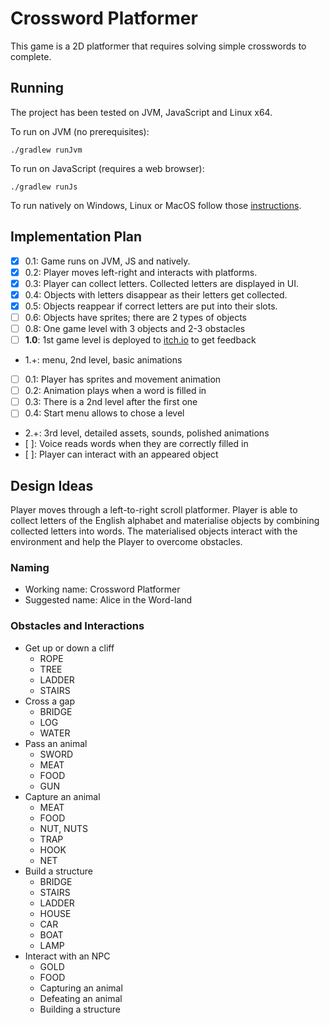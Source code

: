 # Crossword Platformer

This game is a 2D platformer that requires solving simple crosswords to complete.

## Running

The project has been tested on JVM, JavaScript and Linux x64.

To run on JVM (no prerequisites):

    ./gradlew runJvm
   
To run on JavaScript (requires a web browser):

    ./gradlew runJs
    
To run natively on Windows, Linux or MacOS follow those 
[instructions](https://korlibs.soywiz.com/korge/deployment/desktop/).

## Implementation Plan

 - [x] 0.1: Game runs on JVM, JS and natively.
 - [x] 0.2: Player moves left-right and interacts with platforms.
 - [x] 0.3: Player can collect letters. Collected letters are displayed in UI.
 - [x] 0.4: Objects with letters disappear as their letters get collected.
 - [x] 0.5: Objects reappear if correct letters are put into their slots.
 - [ ] 0.6: Objects have sprites; there are 2 types of objects
 - [ ] 0.8: One game level with 3 objects and 2-3 obstacles
 - [ ] **1.0**: 1st game level is deployed to [itch.io](https://itch.io/) to get feedback
 - 1.+: menu, 2nd level, basic animations
 - [ ] 0.1: Player has sprites and movement animation
 - [ ] 0.2: Animation plays when a word is filled in
 - [ ] 0.3: There is a 2nd level after the first one
 - [ ] 0.4: Start menu allows to chose a level
 - 2.+: 3rd level, detailed assets, sounds, polished animations
 - [ ]: Voice reads words when they are correctly filled in
 - [ ]: Player can interact with an appeared object  
 
 ## Design Ideas
 
 Player moves through a left-to-right scroll platformer. 
 Player is able to collect letters of the English alphabet and 
 materialise objects by combining collected letters into words.
 The materialised objects interact with the environment and 
 help the Player to overcome obstacles.
 
 ### Naming
 
 - Working name: Crossword Platformer
 - Suggested name: Alice in the Word-land
 
 ### Obstacles and Interactions
 
 - Get up or down a cliff
   - ROPE
   - TREE
   - LADDER
   - STAIRS
 - Cross a gap 
   - BRIDGE
   - LOG
   - WATER
 - Pass an animal
   - SWORD
   - MEAT
   - FOOD
   - GUN
 - Capture an animal
   - MEAT
   - FOOD
   - NUT, NUTS
   - TRAP
   - HOOK
   - NET
 - Build a structure
   - BRIDGE
   - STAIRS
   - LADDER
   - HOUSE
   - CAR
   - BOAT
   - LAMP
 - Interact with an NPC
   - GOLD
   - FOOD
   - Capturing an animal
   - Defeating an animal
   - Building a structure